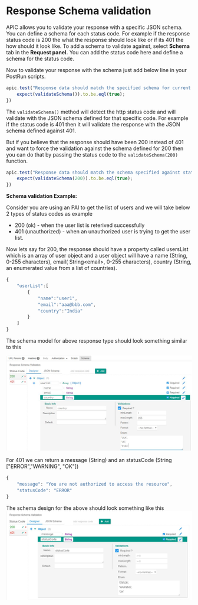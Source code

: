 # Response Schema validation

APIC allows you to validate your response with a specific JSON schema. You can define a schema for each status code. For example if the response status code is 200 the what the response should look like or if its 401 the how should it look like. To add a schema to validate against, select **Schema** tab in the **Request panel.** You can add the status code here and define a schema for the status code.

Now to validate your response with the schema just add below line in your PostRun scripts.

```javascript
apic.test("Response data should match the specified schema for current status code", function(){
    expect(validateSchema()).to.be.eql(true);
})
```

The `validateSchema()` method will detect the http status code and will validate with the JSON schema defined for that specific code. For example if the status code is 401 then it will validate the response with the JSON schema defined against 401.

But if you believe that the response should have been 200 instead of 401 and want to force the validation against the schema defined for 200 then you can do that by passing the status code to the `validateSchema(200)` function.

```javascript
apic.test("Response data should match the schema specified against status 200", function(){
    expect(validateSchema(200)).to.be.eql(true);
})
```

**Schema validation Example:**

Consider you are using an PAI to get the list of users and we will take below 2 types of status codes as example

* 200 \(ok\) - when the user list is reterived successfully
* 401 \(unauthorized\) - when an unauthorized user is trying to get the user list.

Now lets say for 200, the response should have a property called usersList which is an array of user object and a user object will have a name \(String, 0-255 characters\), email\( String&lt;email&gt;, 0-255 characters\), country \(String, an enumerated value from a list of countries\).

```javascript
{
    "userList":[
        {
            "name":"user1",
            "email":"aaa@bbb.com",
            "country":"India"
        }
    ]
}
```

The schema model for above response type should look something similar to this

![](../.gitbook/assets/apic-resp-schema-validation-1%20%281%29.JPG)

For 401 we can return a message \(String\) and an statusCode \(String \["ERROR","WARNING", "OK"\]\)

```javascript
{
    "message": "You are not authorized to access the resource",
    "statusCode": "ERROR"
}
```

The schema design for the above should look something like this![](../.gitbook/assets/apic-resp-schema-validation-401.JPG)

